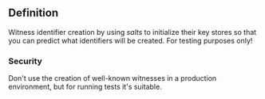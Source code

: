 ## Definition
Witness identifier creation by using _salts_ to initialize their key stores so that you can predict what identifiers will be created. For testing purposes only!

### Security 
Don't use the creation of well-known witnesses in a production environment, but for running tests it's suitable.